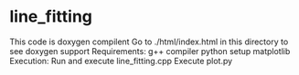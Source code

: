 # line_fitting
This code is doxygen compilent
Go to ./html/index.html in this directory to see doxygen support
Requirements:
  g++ compiler
  python setup
  matplotlib 
Execution:
  Run and execute line_fitting.cpp
  Execute plot.py
